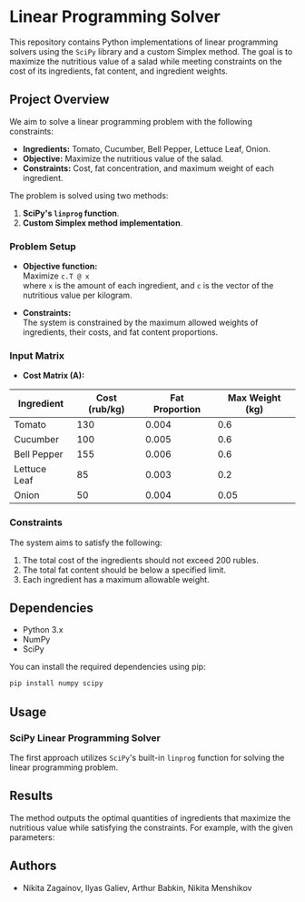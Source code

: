 # Linear Programming Solver

This repository contains Python implementations of linear programming solvers using the `SciPy` library and a custom Simplex method. The goal is to maximize the nutritious value of a salad while meeting constraints on the cost of its ingredients, fat content, and ingredient weights.

## Project Overview

We aim to solve a linear programming problem with the following constraints:
- **Ingredients:** Tomato, Cucumber, Bell Pepper, Lettuce Leaf, Onion.
- **Objective:** Maximize the nutritious value of the salad.
- **Constraints:** Cost, fat concentration, and maximum weight of each ingredient.

The problem is solved using two methods:
1. **SciPy's `linprog` function**.
2. **Custom Simplex method implementation**.

### Problem Setup

- **Objective function:**  
   Maximize `c.T @ x`  
   where `x` is the amount of each ingredient, and `c` is the vector of the nutritious value per kilogram.
  
- **Constraints:**  
   The system is constrained by the maximum allowed weights of ingredients, their costs, and fat content proportions.

### Input Matrix

- **Cost Matrix (A):**

| Ingredient    | Cost (rub/kg) | Fat Proportion | Max Weight (kg) |
| ------------- | ------------- | ---------------| --------------- |
| Tomato        | 130           | 0.004          | 0.6             |
| Cucumber      | 100           | 0.005          | 0.6             |
| Bell Pepper   | 155           | 0.006          | 0.6             |
| Lettuce Leaf  | 85            | 0.003          | 0.2             |
| Onion         | 50            | 0.004          | 0.05            |

### Constraints
The system aims to satisfy the following:
1. The total cost of the ingredients should not exceed 200 rubles.
2. The total fat content should be below a specified limit.
3. Each ingredient has a maximum allowable weight.

## Dependencies

- Python 3.x
- NumPy
- SciPy

You can install the required dependencies using pip:

```bash
pip install numpy scipy
```

## Usage

### SciPy Linear Programming Solver

The first approach utilizes `SciPy`'s built-in `linprog` function for solving the linear programming problem.

## Results

The method outputs the optimal quantities of ingredients that maximize the nutritious value while satisfying the constraints. For example, with the given parameters:

## Authors

- Nikita Zagainov, Ilyas Galiev, Arthur Babkin, Nikita Menshikov
